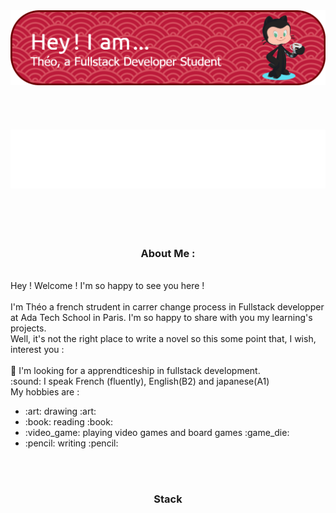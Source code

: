 <div>
  <div>
    <img src="./src/Banner.png" alt="banner">
  </div>  
  <br>
  <br>
  <br>
  <br>
  <div align="center">
    <img src="./src/Gif.gif" alt="gif">
  </div>
  <br>
  <br>
  <br>
  <br>
  <div>
    <div align="center">
      <h3>About Me :</h3>
    </div> 
    <div>
      <p>
        <br>
      Hey ! Welcome ! I'm so happy to see you here ! <br>
        <br>
      I'm Théo a french strudent in carrer change process in Fullstack developper at Ada Tech School in Paris. I'm so happy to share with you my learning's projects.<br>
      Well, it's not the right place to write a novel so this some point that, I wish, interest you : <br>
        <br>
      🔭 I'm looking for a apprendticeship in fullstack development.<br>
     :sound: I speak  French (fluently), English(B2) and japanese(A1)<br>
      My hobbies are :<br>
      </p>
      <ul> 
        <li>:art: drawing :art:</li>
        <li>:book: reading :book:</li>
        <li>:video_game: playing video games and board games :game_die:</li>
        <li>:pencil: writing :pencil:</li>  
      </ul>     
    </div>
    <br>
    <br>
    <div>
      <div align="center">
        <h3>Stack</h3>
      </div>
  </div>
</div>



